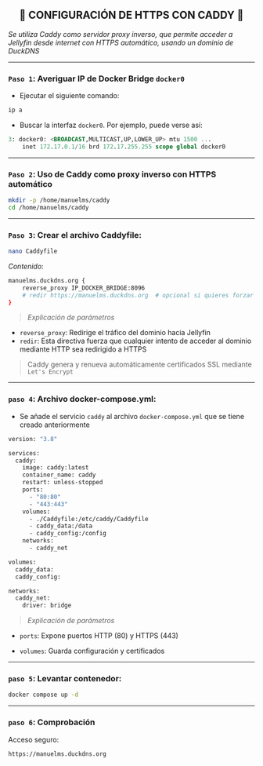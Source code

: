 <h2 align="center"> 🔐 CONFIGURACIÓN DE HTTPS CON CADDY 🔐 </h2>

*Se utiliza Caddy como servidor proxy inverso, que permite acceder a Jellyfin desde internet con HTTPS automático, usando un dominio de DuckDNS*

---

### `Paso 1`: Averiguar IP de Docker Bridge `docker0`

- Ejecutar el siguiente comando:

```bash
ip a
```

- Buscar la interfaz `docker0`. Por ejemplo, puede verse así:

```sql
3: docker0: <BROADCAST,MULTICAST,UP,LOWER_UP> mtu 1500 ...
    inet 172.17.0.1/16 brd 172.17.255.255 scope global docker0
```

---


### `Paso 2`: Uso de Caddy como proxy inverso con HTTPS automático

```bash
mkdir -p /home/manuelms/caddy
cd /home/manuelms/caddy
```

---

### `Paso 3`: Crear el archivo Caddyfile:

```bash
nano Caddyfile
```

*Contenido*:

```bash
manuelms.duckdns.org {
    reverse_proxy IP_DOCKER_BRIDGE:8096
    # redir https://manuelms.duckdns.org  # opcional si quieres forzar HTTPS en HTTP
}
```

> *Explicación de parámetros*

- `reverse_proxy`: Redirige el tráfico del dominio hacia Jellyfin
- `redir`: Esta directiva fuerza que cualquier intento de acceder al dominio mediante HTTP sea redirigido a HTTPS

> Caddy genera y renueva automáticamente certificados SSL mediante `Let's Encrypt`

---

### `paso 4`: Archivo docker-compose.yml:

- Se añade el servicio `caddy` al archivo `docker-compose.yml` que se tiene creado anteriormente

```bash
version: "3.8"

services:
  caddy:
    image: caddy:latest
    container_name: caddy
    restart: unless-stopped
    ports:
      - "80:80"
      - "443:443"
    volumes:
      - ./Caddyfile:/etc/caddy/Caddyfile
      - caddy_data:/data
      - caddy_config:/config
    networks:
      - caddy_net

volumes:
  caddy_data:
  caddy_config:

networks:
  caddy_net:
    driver: bridge

```

> *Explicación de parámetros*

- `ports`: Expone puertos HTTP (80) y HTTPS (443)

- `volumes`: Guarda configuración y certificados

---

### `paso 5`: Levantar contenedor:

```bash
docker compose up -d
```

---

### `paso 6`: Comprobación

Acceso seguro: 
```bash
https://manuelms.duckdns.org
```

